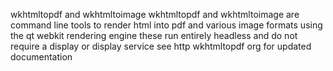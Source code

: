 wkhtmltopdf and wkhtmltoimage wkhtmltopdf and wkhtmltoimage are command line tools to render html into pdf and various image formats using the qt webkit rendering engine these run entirely headless and do not require a display or display service see http wkhtmltopdf org for updated documentation